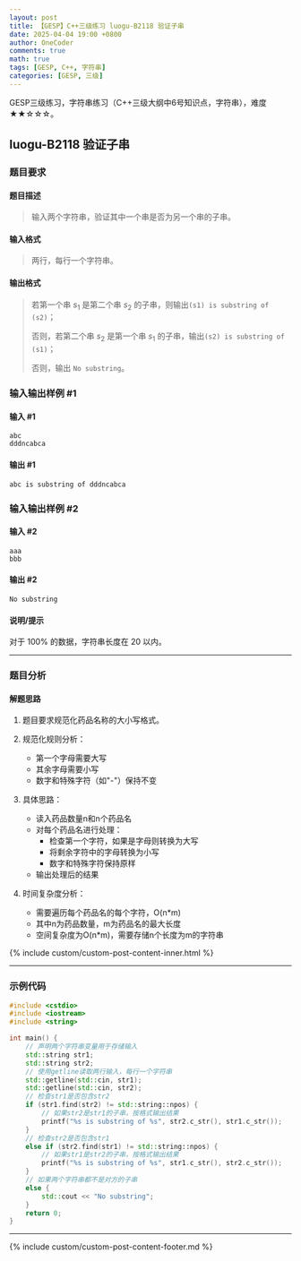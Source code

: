 ```yaml
---
layout: post
title: 【GESP】C++三级练习 luogu-B2118 验证子串
date: 2025-04-04 19:00 +0800
author: OneCoder
comments: true
math: true
tags: [GESP, C++, 字符串]
categories: [GESP, 三级]
---
```

GESP三级练习，字符串练习（C++三级大纲中6号知识点，字符串），难度★★☆☆☆。

<!--more-->

## luogu-B2118 验证子串

### 题目要求

#### 题目描述

>输入两个字符串，验证其中一个串是否为另一个串的子串。

#### 输入格式

>两行，每行一个字符串。

#### 输出格式

>若第一个串 $s_1$ 是第二个串 $s_2$ 的子串，则输出`(s1) is substring of (s2)`；
>
>否则，若第二个串 $s_2$ 是第一个串 $s_1$ 的子串，输出`(s2) is substring of (s1)`；
>
>否则，输出 `No substring`。

### 输入输出样例 #1

#### 输入 #1

```console
abc
dddncabca
```

#### 输出 #1

```console
abc is substring of dddncabca
```

### 输入输出样例 #2

#### 输入 #2

```console
aaa
bbb
```

#### 输出 #2

```console
No substring
```

#### 说明/提示

对于 $100 \%$ 的数据，字符串长度在 $20$ 以内。

---

### 题目分析

#### 解题思路

1. 题目要求规范化药品名称的大小写格式。

2. 规范化规则分析：
   - 第一个字母需要大写
   - 其余字母需要小写
   - 数字和特殊字符（如"-"）保持不变

3. 具体思路：
   - 读入药品数量n和n个药品名
   - 对每个药品名进行处理：
     - 检查第一个字符，如果是字母则转换为大写
     - 将剩余字符中的字母转换为小写
     - 数字和特殊字符保持原样
   - 输出处理后的结果

4. 时间复杂度分析：
   - 需要遍历每个药品名的每个字符，O(n*m)
   - 其中n为药品数量，m为药品名的最大长度
   - 空间复杂度为O(n*m)，需要存储n个长度为m的字符串

{% include custom/custom-post-content-inner.html %}

---

### 示例代码

```cpp
#include <cstdio>
#include <iostream>
#include <string>

int main() {
    // 声明两个字符串变量用于存储输入
    std::string str1;
    std::string str2;
    // 使用getline读取两行输入，每行一个字符串
    std::getline(std::cin, str1);
    std::getline(std::cin, str2);
    // 检查str1是否包含str2
    if (str1.find(str2) != std::string::npos) {
        // 如果str2是str1的子串，按格式输出结果
        printf("%s is substring of %s", str2.c_str(), str1.c_str());
    } 
    // 检查str2是否包含str1
    else if (str2.find(str1) != std::string::npos) {
        // 如果str1是str2的子串，按格式输出结果
        printf("%s is substring of %s", str1.c_str(), str2.c_str());
    } 
    // 如果两个字符串都不是对方的子串
    else {
        std::cout << "No substring";
    }
    return 0;
}
```

---

{% include custom/custom-post-content-footer.md %}
